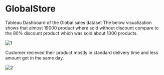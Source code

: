 # GlobalStore
Tableau Dashboard of the Global sales dataset
The below visualization shows that almost 19000 product where sold without discount compare to the 80% discount product which was sold about 1000 products.

![1](https://user-images.githubusercontent.com/29350894/166442951-56633a83-bf0f-4411-8a43-e4a6b662d7e4.png)

Customer recieved their product mostly in standard delivery time and less amount got in the same day.

![2](https://user-images.githubusercontent.com/29350894/166443144-b84c3773-208b-4f62-929c-49f5375e177d.png)
